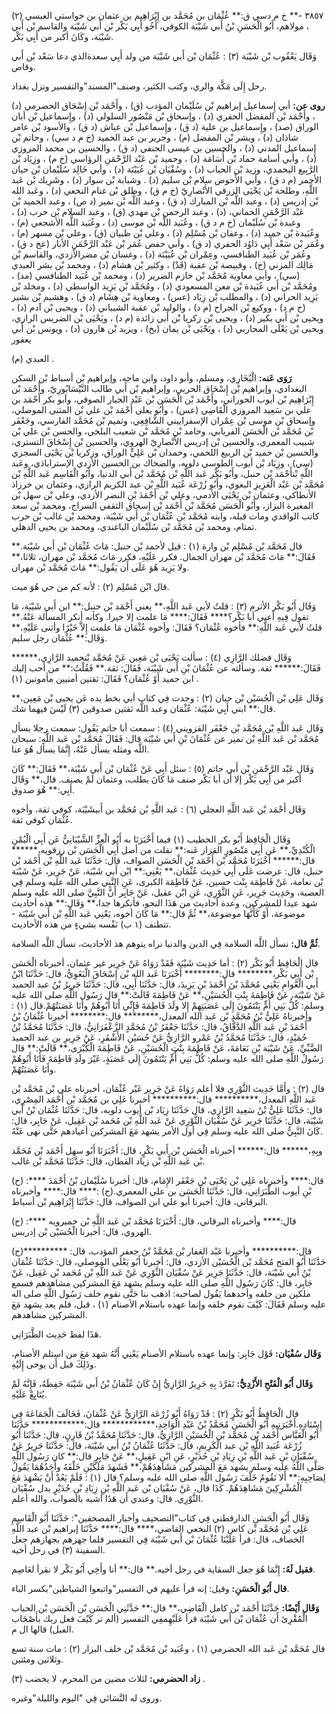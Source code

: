 ٣٨٥٧ -** خ م دسي ق:** عُثْمَان بن مُحَمَّد بن إِبْرَاهِيم بن عثمان بن خواستي العبسي (٢) ، مولاهم، أَبُو الْحَسَنِ بْنُ أَبي شَيْبَة الكوفي، أَخُو أَبِي بَكْر بْن أَبي شَيْبَة والقاسم بْن أَبي شَيْبَة، وكَانَ أكبر من أَبِي بَكْر.

وَقَال يَعْقُوب بْن شَيْبَة (٣) : عُثْمَان بْن أَبي شَيْبَة من ولد أَبِي سعدةالذي دعا سَعْد بْن أَبي وقاص.

رحل إِلَى مَكَّة والري، وكتب الكثير، وصنف"المسند"والتفسير ونزل بغداد.

**روى عن:** أبي إِسماعيل إبراهيم بْن سُلَيْمان المؤدب (ق) ، وأَحْمَد بْن إِسْحَاق الحضرمي (د) ، وأَحْمَد بْن المفضل الحفري (د) ، وإسحاق بْن مَنْصُور السلولي (د) ، وإِسماعيل بْن أبان الوراق (صد) ، وإِسماعيل بن علية (د ق) ، وإِسماعيل بْن عياش (د ق) ، والأسود بْن عامر شاذان (د) ، وبشر بْن المفضل (م) ، وجرير بن عبد الحميد (خ م د سي) ، وحاتم بْن إِسماعيل المدني (د) ، والحسين بن عيسى الحنفي (د ق) ، والحسين بن محمد المروزي (د) ، وأبي أسامة حماد بْن أُسَامَة (د) ، وحميد بْن عَبْد الرَّحْمَنِ الرؤاسي (خ م) ، وزِيَاد بْن الرَّبِيع اليحمدي، وزيد بْن الحباب (د) ، وسُفْيَان بْن عُيَيْنَة (د) ، وأبي خَالِد سُلَيْمان بْن حيان الأحمر (م د ق) ، وأبي الأَحوص سلام بْن سليم (د) . وشبابة بْن سوار (د) ، وشَرِيك بْن عَبد اللَّهِ، وطلحة بْن يَحْيَى الزرقي الأَنْصارِيّ (خ م ق) ، وطلق بْن غنام النخعي (د) ، وعَبد الله بْن إدريس (د) ، وعبد اللَّه بْن المبارك (د ق) ، وعبد اللَّه بْن نمير (د ص) ، وعبد الحميد بْن عَبْد الرَّحْمَنِ الحماني، (د) ، وعبد الرحمن بْن مهدي (ق) ، وعبد السلام بْن حرب (د) ، وعبدة بْن سُلَيْمان (خ م د ق) ، وعُبَيد اللَّه بْن موسى (د) ، وعُبَيد اللَّه الأشجعي (م) ، وعُبَيدة بْن حميد (د) ، وعفان بْن مُسْلِم (د) ، وعلي بْن ظبيان (ق) ، وعلي بْن مسهر (م) ، وعُمَر بْن سَعْد أَبِي دَاوُد الحفري (د ق) ، وأبي حفص عُمَر بْن عَبْد الرَّحْمَنِ الأبار (عخ د ق) ، وعُمَر بْن عُبَيد الطنافسي، وعِمْران بْن عُيَيْنَة (د) ، وغسان بْن مضرالأزدي، والقاسم بْن مَالِك المزني (خ) ، وقبيصة بْن عقبة (قَدْ) ، وكثير بْن هشام (د) ، ومحمد بْن بشر العبدي (سي) ، وأبي معاوية مُحَمَّد بْن خازم الضرير (د) ، ومحمد بْن عُبَيد الطنافسي (مد) ، ومُحَمَّد بْن أَبي عُبَيدة بْن معن المسعودي (د) ، ومُحَمَّد بْن يَزِيد الواسطي (د) ، ومخلد بْن يَزِيد الحراني (د) ، والمطلب بْن زِيَاد (عس) ، ومعاوية بْن هِشَام (د ق) ، وهشيم بْن بشير (خ م د) ، ووكيع بْن الجراح (م د) ، والوليد بْن عقبة الشيباني (د) ، ويحيى بْن آدم (د) ، ويحيى بْن أَبي بكير (د) ، ويحيى بْن زكريا بْن أَبي زائدة (م د) ، ويَحْيَى بْن الضريس الرازي، ويحيى بْن يَعْلَى المحاربي (د) ، ويَحْيَى بْن يمان (بخ) ، ويزيد بْن هارون (د) ، ويونس بْن أَبي يعفور

العبدي (م) .

**رَوَى عَنه:** الْبُخَارِي، ومسلم، وأبو داود، وابن ماجه، وإبراهيم بْن أسباط بْن السكن البغدادي، وإبراهيم بْن إِسْحَاق الحربي، وإبراهيم بْن أَبي طالب النَّيْسَابُورِيّ، وأَحْمَد بْن إِبْرَاهِيم بْن أيوب الحوراني، وأَحْمَد بْن الْحَسَن بْن عَبْد الجبار الصوفي، وأبو بكر أَحْمَد بن علي بن سَعِيد المروزي الْقَاضِي (عس) ، وأَبُو يعلى أَحْمَد بْن علي بْن المثنى الموصلي، وإسحاق بْن موسى بْن عِمْران الإسفراييني الشَّافِعِي، وتميم بْن مُحَمَّد الفارسي، وجَعْفَر بْن مُحَمَّد بْن الْحَسَن الفريابي، وحامد بْن مُحَمَّد بْن شعيب البلخي، والحسن بْن علي بْن شبيب المعمري، والحسين بْن إدريس الأَنْصارِيّ الهروي، والحسين بْن إِسْحَاقَ التستري، والحسين بْن حميد بْن الربيع اللخمي، وحمدان بْن عَلِيٍّ الوراق، وزكريا بْن يَحْيَى السجزي (سي) ، وزِيَاد بْن أيوب الطوسي دلويه، والضحاك بن الحسين الأزدي الإستراباذي، وعَبد اللَّهِ بْنأَحْمَد بْن حنبل، وأَبُو بَكْر عَبد اللَّهِ بْن مُحَمَّد بْن أَبي الدنيا، وأَبُو الْقَاسِم عَبد اللَّهِ بْن مُحَمَّد بْن عَبْد الْعَزِيزِ البغوي، وأَبُو زُرْعَة عُبَيد اللَّهِ بْن عبد الكريم الرازي، وعثمان بن خرزاذ الأنطاكي، وعثمان بْن يَحْيَى الأدمي، وعلي بْن أَحْمَدَ بْنِ النضر الأزدي، وعلي بْن سهل بْن المغيرة البزاز، وأَبُو الْحَسَن مُحَمَّد بْن أَحْمَد بْن إسحاق الثقفي السراج، ومحمد بْن سعد كاتب الواقدي ومات قبله، وابنه مُحَمَّد بْن عُثْمَان بْن أَبي شَيْبَة، ومحمد بْن غالب بْن حرب تمتام، ومحمد بْن مُحَمَّد بْن سُلَيْمان الباغندي، ومحمد بن يحيى الدهلي.

قال مُحَمَّد بْن مُسْلِم بْن وارة (١) : قيل لأحمد بْن حنبل: مَاتَ عُثْمَان بْن أَبي شَيْبَة.** فَقَالَ:** مَاتَ مُحَمَّد بْن مهران الجمال. فكرر عَلَيْهِ، فكرر مَاتَ مُحَمَّد بْن مهران، ثلاثا،** ولا يَزِيد هُوَ عَلَى أَن يَقُول:** مَاتَ مُحَمَّد بْن مهران.

قال ابْن مُسْلِم (٢) : لأنه كم من حي هُوَ ميت.

وَقَال أَبُو بَكْر الأثرم (٣) : قلتُ لأبي عَبد اللَّهِ،** يعني أَحْمَد بْن حنبل:** ابن أَبي شَيْبَة، مَا تقول فِيهِ أعني أبا بَكْر؟**** فَقَالَ:**** مَا علمت إلا خيرا. وكأنه أنكر المسألة عَنْهُ.** قلتُ لأبي عَبد اللَّهِ:** فأخوه عُثْمَان؟ فَقَالَ: وأخوه عُثْمَان مَا علمت إِلاَّ خَيْرًا وأثنى عَلَيْهِ،** وَقَال:** عُثْمَان رجل سليم.

وَقَال فضلك الرَّازِي (٤) : سألت يَحْيَى بْن مَعِين عَنْ مُحَمَّد بْنحميد الرَّازِي،****** فَقَالَ:****** ثقة. وسألته عن عُثْمَانَ بْنِ أَبي شَيْبَة، فَقَالَ: ثقة.** فَقُلْتُ:** من أحب إليك ابن حميد أَوْ عُثْمَان؟ فَقَالَ: ثقتين أمنيين مأمونين (١) .

وَقَال عَلِي بْن الْحُسَيْن بْن حبان (٢) : وجدت فِي كتاب أبي بخط يده عَن يحيى بْن مَعِين،** قال:** ابني أَبِي شَيْبَة: عُثْمَان وعبد اللَّه ثقتين صدوقين (٣) لَيْسَ فيهما شك.

وَقَال عَبد اللَّهِ بْن مُحَمَّد بْن جَعْفَر القزويني (٤) : سمعت أبا حاتم يَقُول: سمعت رجلا يسأل مُحَمَّد بْن عَبد اللَّهِ بْن نمير عن عُثْمَانَ بْنِ أَبي شَيْبَة قال: فَقَالَ مُحَمَّد بْن عَبد اللَّهِ: سبحان اللَّه ومثله يسأل عَنْهُ، إِنَّمَا يسأل هُوَ عنا.

وَقَال عَبْد الرَّحْمَنِ بْن أَبي حاتم (٥) : سئل أَبِي عَنْ عُثْمَان بْن أَبي شَيْبَة،** فَقَالَ:** كَانَ أكبر من أَبِي بَكْر إلا أَن أبا بَكْر صنف مَا كَانَ يطلب، وعثمان لَمْ يصنف. قال،** وَقَال أَبِي:** هُوَ صدوق.

وَقَال أَحْمَد بْن عَبد اللَّهِ العجلي (٦) : عَبد اللَّهِ بْن مُحَمَّد بن أَبيشَيْبَة، كوفي ثقة، وأخوه عُثْمَان كوفي ثقة.

وَقَال الْحَافِظ أَبُو بكر الخطيب (١) فيما أَخْبَرَنَا به أَبُو الْعِزِّ الشَّيْبَانِيُّ عَن أَبِي الْيُمْنِ الْكُنْدِيِّ،** عَن أَبِي مَنْصُورٍ القزاز عَنه:** نقلت من أصل أَبِي الْحَسَن بْن رزقويه،****** قال:****** أَخْبَرَنَا مُحَمَّد بْن أَحْمَد بْن الْحَسَن الصواف، قال: حَدَّثَنَا عَبد اللَّهِ بْن أَحْمَد بْن حنبل، قال: عرضت عَلَى أَبِي حَدِيث عُثْمَان،** يَعْنِي:** ابْن أَبي شَيْبَة، عَنْ جَرِير، عَنْ شَيْبَة بْن نعامة، عَنْ فَاطِمَة بِنْت حسين، عَنْ فَاطِمَة الكبرى، عَنِ النَّبِي صلى الله عليه وسلم فِي العصبة، وحَدِيث جَرِير، عَنِ الثَّوْرِي، عَنِ ابْن عقيل، عَنْ جَابِر أَنَّ النَّبِيَّ صلى الله عليه وسلم شهد عيدا للمشركين، وعدة أحاديث من هَذَا النحو، فأنكرها جدا،** وَقَال:** هذه أحاديث موضوعة، أَوْ كَأَنَّهَا موضوعة،** ثُمَّ قال:** مَا كَانَ أخوه، يَعْنِي عَبد اللَّهِ بْن أَبي شَيْبَة - تتطنف (١ ب) نَفْسه بشيءٍ من هذه الأحاديث.

**ثُمَّ قال:** نسأل اللَّه السلامة فِي الدين والدنيا نراه يتوهم هذ الأحاديث، نسأل اللَّه السلامة.

قال الْحَافِظ أَبُو بَكْر (٢) : أما حَدِيث شَيْبَة فَقَدْ رَوَاهُ عَنْ جَرِير غير عثمان، أخبرناه الْحَسَن بْن أَبي بَكْر،******** قال:******** أَخْبَرَنَا عَبد الله بْن إِسْحَاقَ الْبَغَوِيُّ، قال: حَدَّثَنَا ابْنُ أَبي الْعَّوامِ يَعْنِي مُحَمَّدَ بْنَ أَحْمَدَ بْنِ يَزِيدَ، قال: حَدَّثَنَا أَبِي، قال: حَدَّثَنَا جَرِيرُ بْنُ عبد الحميد عَنْ شَيْبَة، عَنْ فَاطِمَةَ بِنْتِ الْحُسَيْنِ،** عَنْ فَاطِمَةَ قَالَتْ:** قال رَسُول اللَّهِ صلى الله عليه وسلم: كُلُّ بَنِي أُمٍّ يَنْتَمُونَ إِلَى عَصَبَتِهِمْ إِلا ولَدَ فَاطِمَةَ فَإِنِّي أَنَا أَبُوهُمْ وأَنَا عَصَبَتُهُمْ.قال (١) : وأخبرناهُ عَلِيُّ بْنُ مُحَمَّدِ بْن عَبد الله المعدل،******** قال:******** أخبرنا عُثْمَانُ بْنُ أَحْمَدَ بْنِ عَبد اللَّهِ الدَّقَّاقُ، قال: حَدَّثَنَا جَعْفَرُ بْنُ مُحَمَّدٍ الزَّعْفَرَانِيُّ، قال: حَدَّثَنَا مُحَمَّدُ بْنُ حُمَيْدٍ، قال: حَدَّثَنَا مُحَمَّدُ بْنُ عَمْرو الرَّازِيُّ عَنْ حُسَيْنِ الأَشْقَرِ، عَنْ جَرِيرِ بن عبد الحميد الضَّبِّيِّ، عَنْ شَيْبَة بْنِ نَعَامَةَ، عَنْ فَاطِمَةَ بِنْتِ الْحُسَيْنِ، عَنْ فَاطِمَةَ الْكُبْرَى،** قَالَتْ:** قال رَسُولُ اللَّهِ صلى الله عليه وسلم: كُلُّ بَنِي أُمٍّ يَنْتَمُونَ إِلَى عَصَبَةٍ، غَيْرَ ولَدِ فَاطِمَةَ فَأَنَا أَبُوهُمْ وأَنَا عَصَبَتُهُمْ.

قال (٢) : وأَمَّا حَدِيث الثَّوْرِي فلا أعلم رَوَاهُ عَنْ جَرِير غَيْر عُثْمَان، أخبرناه علي بْن مُحَمَّد بْن عَبد اللَّهِ المعدل،********** قال:********** أخبرنا عَلِي بن مُحَمَّد بْن أَحْمَد المِصْرِي، قال: حَدَّثَنَا عَلِيُّ بْنُ سَعِيد الرَّازِي، قال حَدَّثَنَا زِيَاد بْن أيوب دلويه، قال: حَدَّثَنَا عُثْمَان بْنُ أَبي شَيْبَة، قال: حَدَّثَنَا جَرِير عَنْ سُفْيَان الثَّوْرِي عَنْ عَبد اللَّهِ بْن مُحَمد بْن عَقِيل، عَنْ جَابِر، قال: كَانَ النَّبِيُّ صلى الله عليه وسلم فِي أول الأمر يشهد مَعَ المشركين أعيادهم حَتَّى نهى عَنْهُ.

وبِهِ،****** قال:****** أخبرناه الْحَسَن بْن أَبي بَكْرٍ، قال: أَخْبَرَنَا أَبُو سهل أَحْمَد بْن مُحَمَّد بْن عَبد اللَّهِ بْن زياد القطان، قال: حَدَّثَنَا مُحَمَّد بْن غالب.

(ح) :**** قال:**** وأخبرناه عَلِي بْن يَحْيَى بْن جَعْفَر الإِمَام، قال: أخبرنا سُلَيْمان بْنُ أَحْمَدَ بْنِ أيوب الطَّبَرَانِي، قال: حَدَّثَنَا الْحَسَن بن علي المعمري.(ح) :**** قال:**** وأخبرناه البرقاني، قال: أخبرنا أبو علي ابن الصواف، قال: حَدَّثَنَا إِبْرَاهِيم بْن أسباط.

(ح) :**** قال:**** وأخبرناه البرقاني، قال: أَخْبَرَنَا مُحَمَّد بْن عَبد اللَّهِ بْن خميرويه الهروي، قال: أخبرنا الْحُسَيْن بْن إدريس.

(ح)********** قال:********** وأخبرنا عَبْد الغفار بْن مُحَمَّدُ بْنُ جعفر المؤدب، قال: حَدَّثَنَا أَبُو الفتح مُحَمَّد بْن الْحُسَيْن الأزدي، قال: أخبرنا أَبُو يَعْلَى الموصلي، قال: حَدَّثَنَا عُثْمَان بْنُ أَبي شَيْبَة، قال: حَدَّثَنَا جَرِير عَنْ سُفْيَان الثَّوْرِي عَنْ عَبد اللَّهِ بْن مُحَمد بْن عَقِيل، عَنْ جَابِر، قال: كَانَ رَسُول اللَّهِ صلى الله عليه وسلم يشهد مَعَ المشركين مشاهدهم فسمع ملكين من خلفه وأحدهما يَقُول لصاحبه: اذهب بنا حَتَّى نقوم خلف رَسُول اللَّهِ صلى اله عليه وسلم فَقَالَ: كَيْفَ نقوم خلفه وإنما عهده باستلام الأصنام (١) ، قبل، فلم يعد يشهد مَعَ المشركين مشاهدهم.

هَذَا لفظ حَدِيث الطَّبَرَانِي.

**وَقَال سُفْيَان:** قَوْل جَابِر: وإنما عهده باستلام الأصنام يَعْنِي أَنَّهُ شهد مَعَ من استلم الأصنام، وذَلِكَ قبل أَن يوحى إِلَيْهِ.

**وَقَال أَبُو الْفَتْحِ الأَزْدِيُّ:** تَفَرَّدَ بِهِ جَرِيرٌ الرَّازِيُّ إِنْ كَانَ عُثْمَانُ بْنُ أَبي شَيْبَة حَفِظَهُ، فَإِنَّهُ لَمْ يُتَابِعْ عَلَيْهِ.

قال الْحَافِظُ أَبُو بَكْرٍ (٢) : قَدْ رَوَاهُ أَبُو زُرْعَة الرَّازِيُّ عَنْ عُثْمَانَ، فَخَالَفَ الْجَمَاعَةَ فِي إِسْنَادِهِ.أَخْبَرَنِيهِ أَبُو الْحَسَنِ مُحَمَّدُ بْنُ عَبْدِ الْوَاحِدِ،************ قال:************ حَدَّثَنَا أَبُو الْعَبَّاس أَحْمَد بْن مُحَمَّد بْن الْحُسَيْنِ الرَّازِيُّ، قال: حَدَّثَنَا مُحَمَّدُ بْنُ قَارِنٍ، قال: حَدَّثَنَا أَبُو زُرْعَة عُبَيد اللَّهِ بْن عبد الْكَرِيمِ، قال: حَدَّثَنَا عُثْمَانُ بْنُ أَبي شَيْبَة، قال: حَدَّثَنَا جَرِيرٌ عَنْ سُفْيَانِ بْنِ عَبد اللَّهِ بْنِ زِيَادِ بْنِ حُدَيْرٍ، عَنِ ابْنِ عَقِيلٍ،** عَنْ جَابِرٍ قال:** كان رَسُول اللَّهِ صَلَّى اللَّهُ عليه وسلم يشهد مَعَ المشركين مَشَاهِدَهُمْ،** فَشَهدَ مَلَكَيْنِ خَلْفَهُ وأَحَدُهُمَا يَقُولُ لِصَاحِبِهِ:** أَلا نَقُومُ خَلْفَ رَسُول اللَّهِ صلى الله عليه وسلم؟ قال (١) : فَلَمْ يَعُدْ أَنْ يَشْهَدَ مَعَ الْمُشْرِكِينَ مَشَاهِدَهُمْ. كَذَا قال، عَنْ سُفْيَان بْن عَبد اللَّهِ بْنِ زِيَادِ بْنِ حُدَيْرٍ بدل سُفْيَان الثَّوْرِي. قال: وعندي أَن هَذَا أشبه بالصواب، والله أعلم.

وَقَال أَبُو الْحَسَنِ الدارقطني فِي كتاب"التصحيف وأخبار المصحفين": حَدَّثَنَا أَبُو الْقَاسِمِ عَلِي بْن مُحَمَّد بْن كاس (٢) النخعي القاضي،**** قال:**** حَدَّثَنَا إبراهيم بْن عبد اللَّهِ الخصاف، قال: قرأ عَلَيْنَا عُثْمَانَ بْن أَبي شَيْبَة فِي التفسير فلما جهزهم بجهازهم جعل السفينة (٣) في رحل أخيه.

**فقيل لَهُ:** إِنَّمَا هُوَ جعل السقاية في رجل أخيه.** قال:** أنا وأَخِي أَبُو بَكْر لا نقرأ لعَاصِم.

**قال أَبُو الْحَسَنِ:** وقيل: إنه قرأ عليهم في التفسير"واتبعوا الشياطين"بكسر الباء.

**وَقَال أَيْضًا:** حَدَّثَنَا أَحْمَد بْن كامل الْقَاضِي،** قال:** حَدَّثَنِي الْحَسَن بْن الْحَسَن بْن الحباب الْمُقْرِئ أَن عُثْمَان بْن أَبي شَيْبَة قرأ عَلَيْهِمفِي التفسير (ألم تر كَيْفَ فعل ربك بأَصْحَاب الفيل) قالها ال م.

قال مُحَمَّد بْن عَبد الله الحضرمي (١) ، وعُبَيد بْن مُحَمَّد بْن خلف البزار (٢) : مات سنة تسع وثلاثين ومئتين.

**زاد الحضرمي:** لثلاث مضين من المحرم، لا يخضب (٣) .

وروى له النَّسَائي فِي "اليوم والليلة"وغيره.